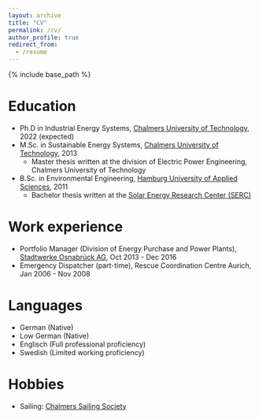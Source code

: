 ```yaml
---
layout: archive
title: "CV"
permalink: /cv/
author_profile: true
redirect_from:
  - /resume
---
```


{% include base_path %}

Education
======
* Ph.D in Industrial Energy Systems, [Chalmers University of Technology](https://www.chalmers.se), 2022 (expected)
* M.Sc. in Sustainable Energy Systems, [Chalmers University of Technology](https://www.chalmers.se), 2013
  * Master thesis written at the division of Electric Power Engineering, Chalmers University of Technology
* B.Sc. in Environmental Engineering, [Hamburg University of Applied Sciences](https://www.haw-hamburg.de), 2011
  * Bachelor thesis written at the [Solar Energy Research Center (SERC)](https://www.du.se/en/research/energy-and-built-environments/solar-energy-research-center-serc/)

Work experience
======
* Portfolio Manager (Division of Energy Purchase and Power Plants), [Stadtwerke Osnabrück AG](https://www.stadtwerke-osnabrueck.de), Oct 2013 - Dec 2016
* Emergency Dispatcher (part-time), Rescue Coordination Centre Aurich, Jan 2006 - Nov 2008
  
Languages
======
* German (Native)
* Low German (Native)
* Englisch (Full professional proficiency)
* Swedish (Limited working proficiency)

Hobbies
======
* Sailing: [Chalmers Sailing Society](http://chss.chs.chalmers.se)
